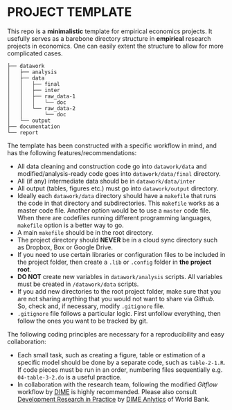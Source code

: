 # PROJECT TEMPLATE

This repo is a **minimalistic** template for empirical economics projects. It usefully serves as a barebone directory structure in **empirical** research projects in economics. One can easily extent the structure to allow for more complicated cases. 

```
├── datawork
│   ├── analysis
│   ├── data
│   │   ├── final
│   │   ├── inter
│   │   ├── raw_data-1
│   │   │   └── doc
│   │   └── raw_data-2
│   │       └── doc
│   └── output
├── documentation
└── report

```

The template has been constructed with a specific workflow in mind, and has the following features/recommendations:

- All data cleaning and construction code go into `datawork/data` and modified/analysis-ready code goes into `datawork/data/final` directory.
- All (if any) intermediate data should be in `datawork/data/inter`
- All output (tables, figures etc.) must go into `datawork/output` directory.
- Ideally each `datawork/data` directory should have a `makefile` that runs the code in that directory and subdirectories. This `makefile` works as a master code file. Another option would be to use a `master` code file. When there are codefiles running different programming languages, `makefile` option is a better way to go.
- A main `makefile` should be in the root directory.
- The project directory should **NEVER** be in a cloud sync directory such as Dropbox, Box or Google Drive.
- If you need to use certain libraries or configuration files to be included in the project folder, then create a `.lib` or `.config` folder in **the project root**. 
- **DO NOT** create new variables in `datawork/analysis` scripts. All variables must be created in `/datawork/data` scripts.
- If you add new directories to the root project folder, make sure that you are not sharing anything that you would not want to share via *Github*. So, check and, if necessary, modify `.gitignore` file.
- `.gitignore` file follows a particular logic. First unfollow everything, then follow the ones you want to be tracked by git.

The following coding principles are necessary for a reproducibility and easy collaboration:

- Each small task, such as creating a figure, table or estimation of a specific model should be done by a separate code, such as `table-2-1.R`. If code pieces must be run in an order, numbering files sequentially e.g. `04-table-3-2.do` is a useful practice.
- In collaboration with the research team, following the modified *Gitflow* workflow by [DIME](https://cutt.ly/PxfFOmJ) is highly recommended. Please also consult [Development Research in Practice](https://github.com/worldbank/dime-data-handbook/raw/master/mkdocs/docs/bookpdf/development-research-in-practice.pdf) by [DIME Anlytics](https://cutt.ly/fxfHs8Z) of World Bank.



